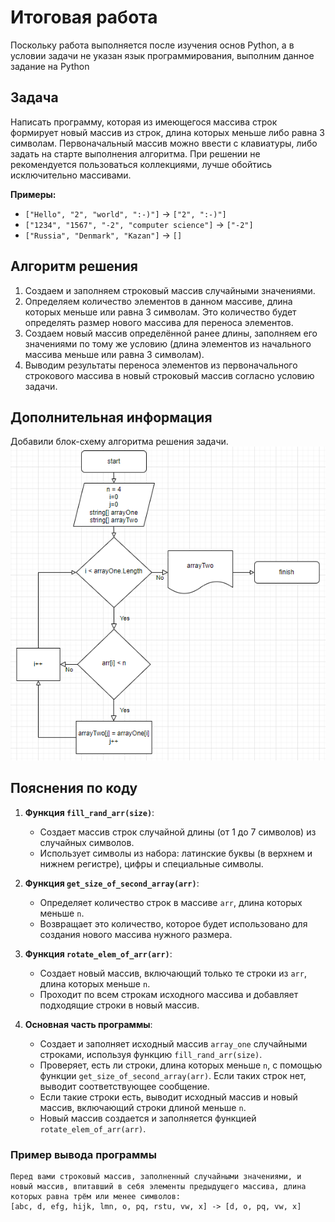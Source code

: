 # Итоговая работа
Поскольку работа выполняется после изучения основ Python, а в условии задачи не указан язык программирования, выполним данное задание на Python
## Задача

Написать программу, которая из имеющегося массива строк формирует новый массив из строк, длина которых меньше либо равна 3 символам. Первоначальный массив можно ввести с клавиатуры, либо задать на старте выполнения алгоритма. При решении не рекомендуется пользоваться коллекциями, лучше обойтись исключительно массивами.

**Примеры:**
- `["Hello", "2", "world", ":-)"]` → `["2", ":-)"]`
- `["1234", "1567", "-2", "computer science"]` → `["-2"]`
- `["Russia", "Denmark", "Kazan"]` → `[]`

## Алгоритм решения

1. Создаем и заполняем строковый массив случайными значениями.
2. Определяем количество элементов в данном массиве, длина которых меньше или равна 3 символам. Это количество будет определять размер нового массива для переноса элементов.
3. Создаем новый массив определённой ранее длины, заполняем его значениями по тому же условию (длина элементов из начального массива меньше или равна 3 символам).
4. Выводим результаты переноса элементов из первоначального строкового массива в новый строковый массив согласно условию задачи.

## Дополнительная информация

Добавили блок-схему алгоритма решения задачи.
![Блок-схема](./flowchart.png)

## Пояснения по коду

1. **Функция `fill_rand_arr(size)`**:
   - Создает массив строк случайной длины (от 1 до 7 символов) из случайных символов.
   - Использует символы из набора: латинские буквы (в верхнем и нижнем регистре), цифры и специальные символы.

2. **Функция `get_size_of_second_array(arr)`**:
   - Определяет количество строк в массиве `arr`, длина которых меньше `n`.
   - Возвращает это количество, которое будет использовано для создания нового массива нужного размера.

3. **Функция `rotate_elem_of_arr(arr)`**:
   - Создает новый массив, включающий только те строки из `arr`, длина которых меньше `n`.
   - Проходит по всем строкам исходного массива и добавляет подходящие строки в новый массив.

4. **Основная часть программы**:
   - Создает и заполняет исходный массив `array_one` случайными строками, используя функцию `fill_rand_arr(size)`.
   - Проверяет, есть ли строки, длина которых меньше `n`, с помощью функции `get_size_of_second_array(arr)`. Если таких строк нет, выводит соответствующее сообщение.
   - Если такие строки есть, выводит исходный массив и новый массив, включающий строки длиной меньше `n`.
   - Новый массив создается и заполняется функцией `rotate_elem_of_arr(arr)`.

### Пример вывода программы
    Перед вами строковый массив, заполненный случайными значениями, и новый массив, впитавший в себя элементы предыдущего массива, длина которых равна трём или менее символов:
    [abc, d, efg, hijk, lmn, o, pq, rstu, vw, x] -> [d, o, pq, vw, x]
